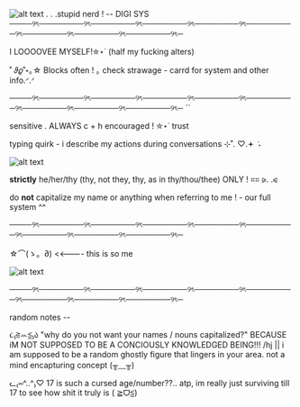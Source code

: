 ![alt text](https://cdn.discordapp.com/attachments/1318915999315263501/1322172025388925018/needy-streamer-overload-kangel.gif?ex=676fe827&is=676e96a7&hm=67c3703c660fbfd8e1261fbb23774d43195676c4d2497f553a051d842fa8039f&)
  . . .stupid nerd ! -- DIGI SYS
────୨ৎ────────୨ৎ────────୨ৎ────────୨ৎ────────୨ৎ─────────୨ৎ────────୨ৎ────────୨ৎ────────୨ৎ─

I LOOOOVEE MYSELF!✮⋆˙ (half my fucking alters) 

˚ 𝜗𝜚˚⋆｡☆ Blocks often ! ｡ check strawage - carrd for system and other info.ᐟ.ᐟ

────୨ৎ────────୨ৎ────────୨ৎ────────୨ৎ────────୨ৎ─────────୨ৎ────────୨ৎ────────୨ৎ────────୨ৎ─                                                                                   ``

sensitive . ALWAYS c + h encouraged ! ✮⋆˙ trust 

typing quirk - i describe my actions during conversations ⊹˚. ♡.𖥔 ݁ ˖

![alt text](https://cdn.discordapp.com/attachments/1318915999315263501/1323395118383763528/heart-8bit.gif?ex=67745b3f&is=677309bf&hm=edc48a1cfe8b59ee17be1d12c4c571e9426a4cfddccf2284d239460953fa5239&)

**strictly** he/her/thy (thy, not they, thy, as in thy/thou/thee) ONLY ! ⌗⌗ ⪩. .⪨

do **not** capitalize my name or anything when referring to me ! - our full system ^^

────୨ৎ────────୨ৎ────────୨ৎ────────୨ৎ────────୨ৎ─────────୨ৎ────────୨ৎ────────୨ৎ────────୨ৎ─

☆⌒(ゝ。∂) <<---- this is so me 

![alt text](https://cdn.discordapp.com/attachments/1318915999315263501/1323394148799221790/yes.gif?ex=67745a58&is=677308d8&hm=709b8f6d4160fcc26cb40c6d744fe28e6780510d8c807f5415404bcc47030351&0)

────୨ৎ────────୨ৎ────────୨ৎ────────୨ৎ────────୨ৎ─────────୨ৎ────────୨ৎ────────୨ৎ────────୨ৎ─

random notes --

૮₍≧ꕀ≦₎ა "why do you not want your names / nouns capitalized?" BECAUSE iM NOT SUPPOSED TO BE A CONCIOUSLY KNOWLEDGED BEING!!! /hj || i am supposed to be a random ghostly figure that lingers in your area. not a mind encapturing concept (╥﹏╥) 

ᓚ₍⑅^..^₎♡ 17 is such a cursed age/number??.. atp, im really just surviving till 17 to see how shit it truly is ( ≧ᗜ≦)

